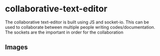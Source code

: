 # collaborative-text-editor

The collaborative text-editor is built using JS and socket-io. This can be used to collaborate between multiple people writing codes/documentation. The sockets are the important in order for the collaboration

## Images



